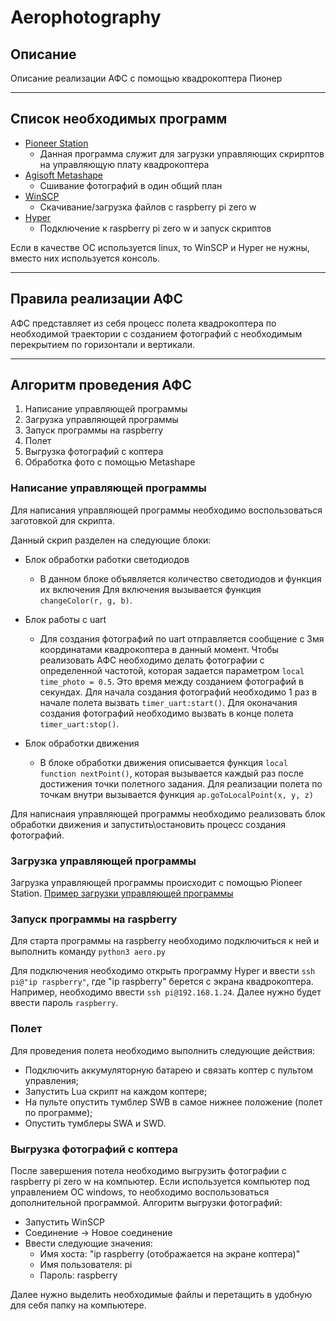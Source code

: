 # Aerophotography
## Описание
Описание реализации АФС с помощью квадрокоптера Пионер

---

## Список необходимых программ
* [Pioneer Station](https://pioneer-doc.readthedocs.io/ru/master/programming/pioneer_station/pioneer_station_main.html)
    * Данная программа служит для загрузки управляющих скрирптов на управляющую плату квадрокоптера
* [Agisoft Metashape](https://www.agisoft.com/downloads/installer/)
    * Сшивание фотографий в один общий план
* [WinSCP](https://winscp.net/eng/download.php)
    * Скачивание/загрузка файлов с raspberry pi zero w
* [Hyper](https://hyper.is/)
    * Подключение к raspberry pi zero w и запуск скриптов


Если в качестве ОС используется linux, то WinSCP и Hyper не нужны, 
вместо них используется консоль.

---

## Правила реализации АФС

АФС представляет из себя процесс полета квадрокоптера по необходимой траектории с
созданием фотографий с необходимым перекрытием по горизонтали и вертикали.

---

## Алгоритм проведения АФС

1) Написание управляющей программы
2) Загрузка управляющей программы
3) Запуск программы на raspberry
4) Полет
5) Выгрузка фотографий с коптера
6) Обработка фото с помощью Metashape

### Написание управляющей программы

Для написания управляющей программы необходимо воспользоваться заготовкой для скрипта.

Данный скрип разделен на следующие блоки:
* Блок обработки работки светодиодов
  * В данном блоке объявляется количество светодиодов и функция их включения
Для включения вызывается функция ```changeColor(r, g, b)```.
  
* Блок работы с uart
  * Для создания фотографий по uart отправляется сообщение с 3мя координатами квадрокоптера 
    в данный момент. Чтобы реализовать АФС необходимо делать фотографии с определенной частотой,
    которая задается параметром ```local time_photo = 0.5```. Это время между созданием фотографий в секундах.
    Для начала создания фотографий необходимо 1 раз в начале полета вызвать ```timer_uart:start()```.
    Для оконачания создания фотографий необходимо вызвать в конце полета ```timer_uart:stop()```.
    
* Блок обработки движения
  * В блоке обработки движения описывается функция ```local function nextPoint()```, которая вызывается
    каждый раз после достижения точки полетного задания. Для реализации полета по точкам
    внутри вызывается функция ```ap.goToLocalPoint(x, y, z) ```
    
Для написнаия управляющей программы необходимо реализовать блок обработки движения и запустить\остановить
процесс создания фотографий.

### Загрузка управляющей программы
Загрузка управляющей программы происходит с помощью Pioneer Station.
[Пример загрузки управляющей программы](https://pioneer-doc.readthedocs.io/ru/master/programming/pioneer_station/pioneer_station_upload.html)

### Запуск программы на raspberry
Для старта программы на raspberry необходимо подключиться к ней и выполнить команду ```python3 aero.py```

Для подключения необходимо открыть программу Hyper и ввести ```ssh pi@"ip raspberry"```, где 
"ip raspberry" берется с экрана квадрокоптера. Например, необходимо ввести ```ssh pi@192.168.1.24```.
Далее нужно будет ввести пароль ```raspberry```.

### Полет
Для проведения полета необходимо выполнить следующие действия:
* Подключить аккумуляторную батарею и связать коптер с пультом управления;
* Запустить Lua скрипт на каждом коптере;
* На пульте опустить тумблер SWB в самое нижнее положение (полет по программе);
* Опустить тумблеры SWA и SWD.

### Выгрузка фотографий с коптера
После завершения потела необходимо выгрузить фотографии с raspberry pi zero w на компьютер.
Если используется компьютер под управлением ОС windows, то необходимо воспользоваться дополнительной программой.
Алгоритм выгрузки фотографий:
* Запустить WinSCP
* Соединение -> Новое соединение
* Ввести следующие значения:
  * Имя хоста: "ip raspberry (отображается на экране коптера)"
  * Имя пользователя: pi
  * Пароль: raspberry
  
Далее нужно выделить необходимые файлы и перетащить в удобную для себя папку на компьютере.
